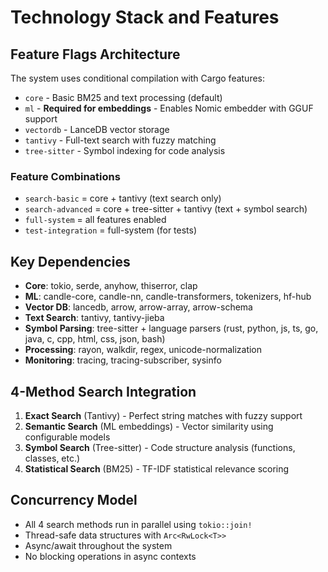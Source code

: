 # Technology Stack and Features

## Feature Flags Architecture
The system uses conditional compilation with Cargo features:

- `core` - Basic BM25 and text processing (default)
- `ml` - **Required for embeddings** - Enables Nomic embedder with GGUF support
- `vectordb` - LanceDB vector storage
- `tantivy` - Full-text search with fuzzy matching  
- `tree-sitter` - Symbol indexing for code analysis

### Feature Combinations
- `search-basic` = core + tantivy (text search only)
- `search-advanced` = core + tree-sitter + tantivy (text + symbol search)
- `full-system` = all features enabled
- `test-integration` = full-system (for tests)

## Key Dependencies
- **Core**: tokio, serde, anyhow, thiserror, clap
- **ML**: candle-core, candle-nn, candle-transformers, tokenizers, hf-hub
- **Vector DB**: lancedb, arrow, arrow-array, arrow-schema
- **Text Search**: tantivy, tantivy-jieba
- **Symbol Parsing**: tree-sitter + language parsers (rust, python, js, ts, go, java, c, cpp, html, css, json, bash)
- **Processing**: rayon, walkdir, regex, unicode-normalization
- **Monitoring**: tracing, tracing-subscriber, sysinfo

## 4-Method Search Integration
1. **Exact Search** (Tantivy) - Perfect string matches with fuzzy support
2. **Semantic Search** (ML embeddings) - Vector similarity using configurable models
3. **Symbol Search** (Tree-sitter) - Code structure analysis (functions, classes, etc.)
4. **Statistical Search** (BM25) - TF-IDF statistical relevance scoring

## Concurrency Model
- All 4 search methods run in parallel using `tokio::join!`
- Thread-safe data structures with `Arc<RwLock<T>>`
- Async/await throughout the system
- No blocking operations in async contexts